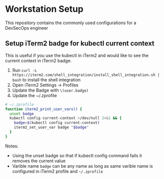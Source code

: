 # Workstation Setup 
This repository contains the commonly used configurations for a DevSecOps engineer

## Setup iTerm2 badge for kubectl current context
This is useful if you use the kubectl in iTerm2 and would like to see the current context in iTerm2 badge.
1. Run `curl -L https://iterm2.com/shell_integration/install_shell_integration.sh | bash` to install the shell integration
2. Open iTerm2 Settings -> Profiles
3. Update the Badge with `\(user.badge)`
4. Update the ~/.zprofile 

```bash
# ~/.zprofile
function iterm2_print_user_vars() {
  unset badge
  kubectl config current-context >/dev/null 2>&1 && {
    badge=$(kubectl config current-context)
    iterm2_set_user_var badge "$badge"
  }
}
```

Notes:
- Using the unset badge so that if kubectl config command fails it removes the current value
- Varible name `badge` can be any name as long as same varible name is configured in iTerm2 profile and `~/.zprofile`
